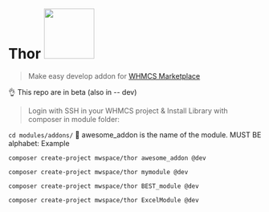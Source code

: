 # Thor <img src="https://marketplace.whmcs.com/build/images/invoice-logo.png" width="100">
> Make easy develop addon for [WHMCS Marketplace](https://marketplace.whmcs.com/)

👌 This repo are in beta (also in -- dev)

> Login with SSH in your WHMCS project & Install Library with composer in module folder:

`cd modules/addons/`
🐉 awesome_addon is the name of the module. MUST BE alphabet: Example

`composer create-project mwspace/thor awesome_addon @dev`

`composer create-project mwspace/thor mymodule @dev`

`composer create-project mwspace/thor BEST_module @dev`

`composer create-project mwspace/thor ExcelModule @dev`
